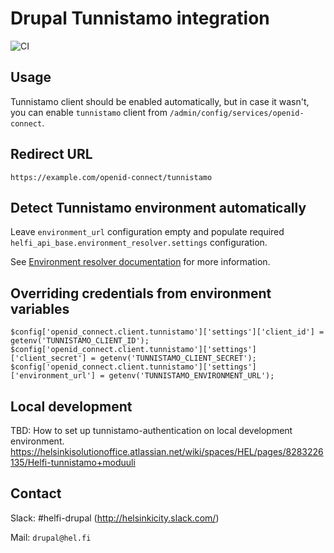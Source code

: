 # Drupal Tunnistamo integration

![CI](https://github.com/City-of-Helsinki/drupal-module-helfi-tunnistamo/workflows/CI/badge.svg)

## Usage

Tunnistamo client should be enabled automatically, but in case it wasn't, you can
enable `tunnistamo` client from `/admin/config/services/openid-connect`.

## Redirect URL

`https://example.com/openid-connect/tunnistamo`

## Detect Tunnistamo environment automatically

Leave `environment_url` configuration empty and populate required `helfi_api_base.environment_resolver.settings` configuration.

See [Environment resolver documentation](https://github.com/City-of-Helsinki/drupal-module-helfi-api-base/blob/main/documentation/environment-resolver.md#active-environment) for more information.

## Overriding credentials from environment variables

```
$config['openid_connect.client.tunnistamo']['settings']['client_id'] = getenv('TUNNISTAMO_CLIENT_ID');
$config['openid_connect.client.tunnistamo']['settings']['client_secret'] = getenv('TUNNISTAMO_CLIENT_SECRET');
$config['openid_connect.client.tunnistamo']['settings']['environment_url'] = getenv('TUNNISTAMO_ENVIRONMENT_URL');
```

## Local development

TBD: How to set up tunnistamo-authentication on local development environment.
https://helsinkisolutionoffice.atlassian.net/wiki/spaces/HEL/pages/8283226135/Helfi-tunnistamo+moduuli

## Contact

Slack: #helfi-drupal (http://helsinkicity.slack.com/)

Mail: `drupal@hel.fi`
